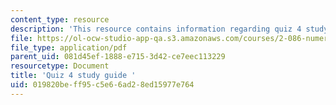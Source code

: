 ```yaml
---
content_type: resource
description: 'This resource contains information regarding quiz 4 study guide. '
file: https://ol-ocw-studio-app-qa.s3.amazonaws.com/courses/2-086-numerical-computation-for-mechanical-engineers-fall-2012/019820beff95c5e66ad28ed15977e764_MIT2_086F12_quiz4_samples.pdf
file_type: application/pdf
parent_uid: 081d45ef-1888-e715-3d42-ce7eec113229
resourcetype: Document
title: 'Quiz 4 study guide '
uid: 019820be-ff95-c5e6-6ad2-8ed15977e764
---
```

